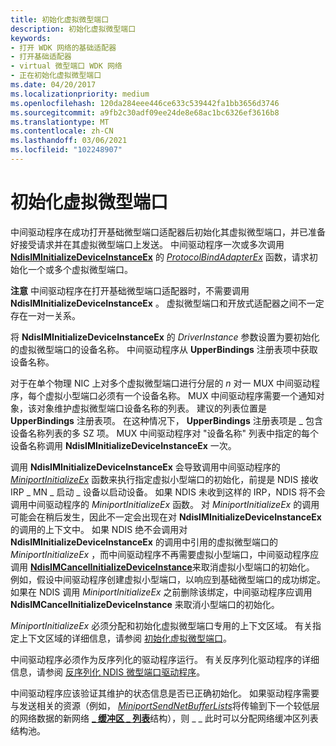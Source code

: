 ```yaml
---
title: 初始化虚拟微型端口
description: 初始化虚拟微型端口
keywords:
- 打开 WDK 网络的基础适配器
- 打开基础适配器
- virtual 微型端口 WDK 网络
- 正在初始化虚拟微型端口
ms.date: 04/20/2017
ms.localizationpriority: medium
ms.openlocfilehash: 120da284eee446ce633c539442fa1bb3656d3746
ms.sourcegitcommit: a9fb2c30adf09ee24de8e68ac1bc6326ef3616b8
ms.translationtype: MT
ms.contentlocale: zh-CN
ms.lasthandoff: 03/06/2021
ms.locfileid: "102248907"
---
```

# <a name="initializing-virtual-miniports"></a>初始化虚拟微型端口





中间驱动程序在成功打开基础微型端口适配器后初始化其虚拟微型端口，并已准备好接受请求并在其虚拟微型端口上发送。 中间驱动程序一次或多次调用 [**NdisIMInitializeDeviceInstanceEx**](/windows-hardware/drivers/ddi/ndis/nf-ndis-ndisiminitializedeviceinstanceex) 的 [*ProtocolBindAdapterEx*](/windows-hardware/drivers/ddi/ndis/nc-ndis-protocol_bind_adapter_ex) 函数，请求初始化一个或多个虚拟微型端口。

**注意**  中间驱动程序在打开基础微型端口适配器时，不需要调用 **NdisIMInitializeDeviceInstanceEx** 。 虚拟微型端口和开放式适配器之间不一定存在一对一关系。

 

将 **NdisIMInitializeDeviceInstanceEx** 的 *DriverInstance* 参数设置为要初始化的虚拟微型端口的设备名称。 中间驱动程序从 **UpperBindings** 注册表项中获取设备名称。

对于在单个物理 NIC 上对多个虚拟微型端口进行分层的 *n* 对一 MUX 中间驱动程序，每个虚拟小型端口必须有一个设备名称。 MUX 中间驱动程序需要一个通知对象，该对象维护虚拟微型端口设备名称的列表。 建议的列表位置是 **UpperBindings** 注册表项。 在这种情况下， **UpperBindings** 注册表项是 \_ 包含设备名称列表的多 SZ 项。 MUX 中间驱动程序对 "设备名称" 列表中指定的每个设备名称调用 **NdisIMInitializeDeviceInstanceEx** 一次。

调用 **NdisIMInitializeDeviceInstanceEx** 会导致调用中间驱动程序的 [*MiniportInitializeEx*](/windows-hardware/drivers/ddi/ndis/nc-ndis-miniport_initialize) 函数来执行指定虚拟小型端口的初始化，前提是 NDIS 接收 IRP \_ MN \_ 启动 \_ 设备以启动设备。 如果 NDIS 未收到这样的 IRP，NDIS 将不会调用中间驱动程序的 *MiniportInitializeEx* 函数。 对 *MiniportInitializeEx* 的调用可能会在稍后发生，因此不一定会出现在对 **NdisIMInitializeDeviceInstanceEx** 的调用的上下文中。 如果 NDIS 绝不会调用对 **NdisIMInitializeDeviceInstanceEx** 的调用中引用的虚拟微型端口的 *MiniportInitializeEx* ，而中间驱动程序不再需要虚拟小型端口，中间驱动程序应调用 [**NdisIMCancelInitializeDeviceInstance**](/windows-hardware/drivers/ddi/ndis/nf-ndis-ndisimcancelinitializedeviceinstance)来取消虚拟小型端口的初始化。 例如，假设中间驱动程序创建虚拟小型端口，以响应到基础微型端口的成功绑定。 如果在 NDIS 调用 *MiniportInitializeEx* 之前删除该绑定，中间驱动程序应调用 **NdisIMCancelInitializeDeviceInstance** 来取消小型端口的初始化。

*MiniportInitializeEx* 必须分配和初始化虚拟微型端口专用的上下文区域。 有关指定上下文区域的详细信息，请参阅 [初始化虚拟微型端口](initializing-a-virtual-miniport.md)。

中间驱动程序必须作为反序列化的驱动程序运行。 有关反序列化驱动程序的详细信息，请参阅 [反序列化 NDIS 微型端口驱动程序](deserialized-ndis-miniport-drivers.md)。

中间驱动程序应该验证其维护的状态信息是否已正确初始化。 如果驱动程序需要与发送相关的资源（例如， [*MiniportSendNetBufferLists*](/windows-hardware/drivers/ddi/ndis/nc-ndis-miniport_send_net_buffer_lists)将传输到下一个较低层的网络数据的新网络 [**\_ 缓冲区 \_ 列表**](/windows-hardware/drivers/ddi/nbl/ns-nbl-net_buffer_list)结构），则 \_ \_ 此时可以分配网络缓冲区列表结构池。

 

